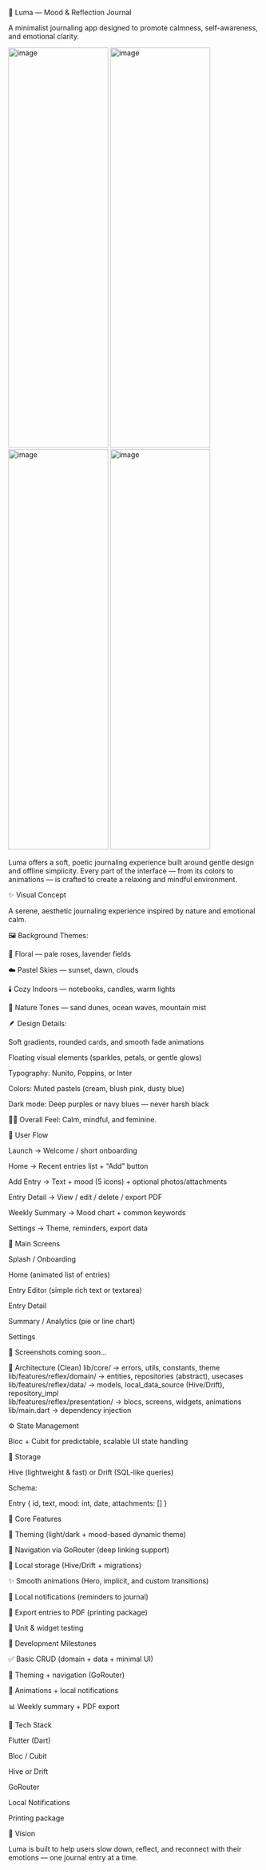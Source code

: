 🌙 Luma — Mood & Reflection Journal

A minimalist journaling app designed to promote calmness, self-awareness, and emotional clarity.




<img width="200" height="800" alt="image" src="https://github.com/user-attachments/assets/9d8cf189-d41c-4347-b6a2-3dc81986d23c" />
<img width="200" height="800" alt="image" src="https://github.com/user-attachments/assets/f9cb5ccc-3234-465e-88a1-b14856b296f4" />
<img width="200" height="800" alt="image" src="https://github.com/user-attachments/assets/ee0ef1f9-675f-4e49-9b64-8250eb735d12" />
<img width="200" height="800" alt="image" src="https://github.com/user-attachments/assets/c3511315-1c71-4ee7-b678-7a2747181c3d" />








Luma offers a soft, poetic journaling experience built around gentle design and offline simplicity.
Every part of the interface — from its colors to animations — is crafted to create a relaxing and mindful environment.

✨ Visual Concept

A serene, aesthetic journaling experience inspired by nature and emotional calm.

🖼️ Background Themes:

🌸 Floral — pale roses, lavender fields

☁️ Pastel Skies — sunset, dawn, clouds

🕯️ Cozy Indoors — notebooks, candles, warm lights

🌊 Nature Tones — sand dunes, ocean waves, mountain mist

🪶 Design Details:

Soft gradients, rounded cards, and smooth fade animations

Floating visual elements (sparkles, petals, or gentle glows)

Typography: Nunito, Poppins, or Inter

Colors: Muted pastels (cream, blush pink, dusty blue)

Dark mode: Deep purples or navy blues — never harsh black

🧘‍♀️ Overall Feel: Calm, mindful, and feminine.

🧭 User Flow

Launch → Welcome / short onboarding

Home → Recent entries list + “Add” button

Add Entry → Text + mood (5 icons) + optional photos/attachments

Entry Detail → View / edit / delete / export PDF

Weekly Summary → Mood chart + common keywords

Settings → Theme, reminders, export data

📱 Main Screens

Splash / Onboarding

Home (animated list of entries)

Entry Editor (simple rich text or textarea)

Entry Detail

Summary / Analytics (pie or line chart)

Settings

📸 Screenshots coming soon...

🧩 Architecture (Clean)
lib/core/ → errors, utils, constants, theme  
lib/features/reflex/domain/ → entities, repositories (abstract), usecases  
lib/features/reflex/data/ → models, local_data_source (Hive/Drift), repository_impl  
lib/features/reflex/presentation/ → blocs, screens, widgets, animations  
lib/main.dart → dependency injection  

⚙️ State Management

Bloc + Cubit for predictable, scalable UI state handling

💾 Storage

Hive (lightweight & fast) or Drift (SQL-like queries)

Schema:

Entry {
  id,
  text,
  mood: int,
  date,
  attachments: []
}

🧠 Core Features

🎨 Theming (light/dark + mood-based dynamic theme)

🧭 Navigation via GoRouter (deep linking support)

💾 Local storage (Hive/Drift + migrations)

✨ Smooth animations (Hero, implicit, and custom transitions)

🔔 Local notifications (reminders to journal)

📝 Export entries to PDF (printing package)

🧪 Unit & widget testing

🚀 Development Milestones

✅ Basic CRUD (domain + data + minimal UI)

🎨 Theming + navigation (GoRouter)

💫 Animations + local notifications

📊 Weekly summary + PDF export

🧰 Tech Stack

Flutter (Dart)

Bloc / Cubit

Hive or Drift

GoRouter

Local Notifications

Printing package

💖 Vision

Luma is built to help users slow down, reflect, and reconnect with their emotions — one journal entry at a time.
